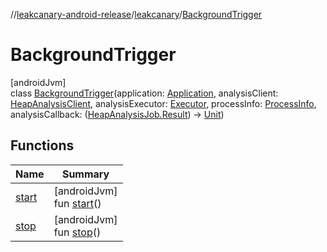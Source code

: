 //[leakcanary-android-release](../../../index.md)/[leakcanary](../index.md)/[BackgroundTrigger](index.md)

# BackgroundTrigger

[androidJvm]\
class [BackgroundTrigger](index.md)(application: [Application](https://developer.android.com/reference/kotlin/android/app/Application.html), analysisClient: [HeapAnalysisClient](../-heap-analysis-client/index.md), analysisExecutor: [Executor](https://developer.android.com/reference/kotlin/java/util/concurrent/Executor.html), processInfo: [ProcessInfo](../-process-info/index.md), analysisCallback: ([HeapAnalysisJob.Result](../-heap-analysis-job/-result/index.md)) -&gt; [Unit](https://kotlinlang.org/api/latest/jvm/stdlib/kotlin/-unit/index.html))

## Functions

| Name | Summary |
|---|---|
| [start](start.md) | [androidJvm]<br>fun [start](start.md)() |
| [stop](stop.md) | [androidJvm]<br>fun [stop](stop.md)() |
